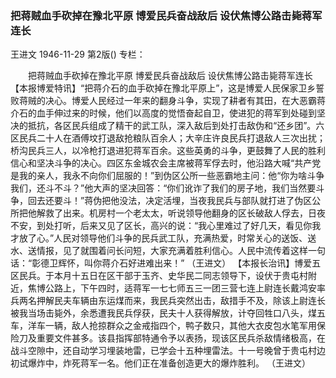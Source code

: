 ### 把蒋贼血手砍掉在豫北平原  博爱民兵奋战敌后  设伏焦博公路击毙蒋军连长
王进文
1946-11-29
第2版()
专栏：

　　把蒋贼血手砍掉在豫北平原
    博爱民兵奋战敌后
    设伏焦博公路击毙蒋军连长
    【本报博爱特讯】“把蒋介石的血手砍掉在豫北平原上”，这是博爱人民保家卫乡誓败蒋贼的决心。博爱人民经过一年来的翻身斗争，实现了耕者有其田，在大恶霸蒋介石的血手伸过来的时候，他们以高度的觉悟奋起自卫，使进犯的蒋军到处碰到坚决的抵抗，各区民兵组成了精干的武工队，深入敌后到处打击敌伪和“还乡团”。六区民兵二十人在酒傅坟打退敌抢粮队百余人；大辛庄许良民兵打退敌人三次出扰；桥沟民兵三人，以冷枪打退进犯蒋军百余。这些英勇的斗争，更鼓舞了人民的胜利信心和坚决斗争的决心。四区东金城农会主席被蒋军俘去时，他沿路大喊“共产党是我的亲人，我永不向你们屈服的！”到伪区公所一些恶霸地主问：他“你为啥斗争我们，还斗不斗？”他大声的坚决回答：“你们讹诈了我们的房子地，我们当然要斗争，回去还要斗！”蒋伪把他没法，决定活埋，当夜我民兵与部队就打进了伪区公所把他解救了出来。机房村一个老太太，听说领导他翻身的区长破敌人俘去，日夜不安，到处打听，后来又见了区长，高兴的说：“我心里难过了好几天，看见你我才放了心。”人民对领导他们斗争的民兵武工队，充满热爱，时常关心的送饭、送水、送情报，见了就围着问长问短，大家充满着胜利信心。人民中流传着这样一句话：“彰德卫辉怀，叫你蒋介石好进难出来！”
    （王进文）
    【本报长治讯】博爱五区民兵。于本月十五日在区干部于玉齐、史华民二同志领导下，设伏于贵屯村附近，焦博公路上，下午四时，适蒋军一七七师五三一团三营七连上尉连长戴鸿安率兵两名押解民夫车辆由东运煤而来，我民兵突然出击，敌措手不及，除该上尉连长被我当场击毙外，余悉遭我民兵俘获，民夫十人获得解放，计夺回牲口八头，煤五车，洋车一辆，敌人抢掠群众之金戒指四个，鸭子数只，其他大衣皮包水笔军用保险刀及重要文件甚多。该县指挥部特通令予以表扬，现该区民兵杀敌情绪极高，在战斗空隙中，还自动学习埋装地雷，已学会十五种埋雷法。十一号晚曾于贵屯村边初试爆炸中，炸死蒋军一名。他们正在准备创造更大的爆炸胜利。      （王进文）
